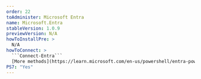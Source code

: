 ```yaml
---
order: 22
toAdminister: Microsoft Entra
name: Microsoft.Entra
stableVersion: 1.0.9
previewVersion: N/A
howToInstallPre: >
  N/A
howToConnect: >
  ```Connect-Entra```
  [More methods](https://learn.microsoft.com/en-us/powershell/entra-powershell/installation)
PS7: "Yes"
---
```

